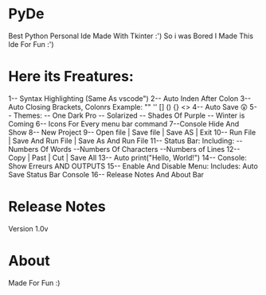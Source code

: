 # PyDe
Best Python Personal Ide Made With Tkinter :')
So i was Bored
I Made This Ide For Fun :')
# Here its Freatures:
1-- Syntax Highlighting (Same As vscode")
2-- Auto Inden After Colon
3-- Auto Closing Brackets, Colonrs
  Example: "" '' [] () {} <>
4-- Auto Save 😲
5-- Themes:
-- One Dark Pro
-- Solarized
-- Shades Of Purple
-- Winter is Coming
6-- Icons For Every menu bar command
7--Console Hide And Show
8-- New Project
9-- Open file | Save file | Save AS | Exit
10-- Run File | Save And Run File | Save As And Run File
11-- Status Bar:
  Including:
--Numbers Of Words
--Numbers Of Characters
--Numbers of Lines
12-- Copy | Past | Cut | Save All
13-- Auto print("Hello, World!")
14-- Console: Show Erreurs AND OUTPUTS
15-- Enable And Disable Menu:
  Includes:
Auto Save
Status Bar
Console
16-- Release Notes And About Bar
# Release Notes
  Version 1.0v
# About
  Made For Fun :)
